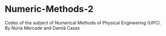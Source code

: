# Numeric-Methods-2
Codes of the subject of Numerical Methods of Physical Engineering (UPC). By Núria Mercade and Damià Casas
